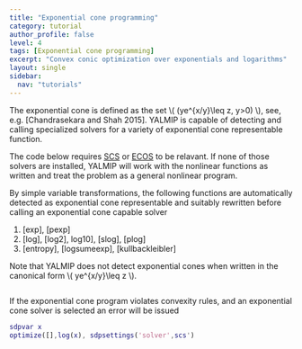 ```yaml
---
title: "Exponential cone programming"
category: tutorial
author_profile: false
level: 4
tags: [Exponential cone programming]
excerpt: "Convex conic optimization over exponentials and logarithms"
layout: single
sidebar:
  nav: "tutorials"
---
```


The exponential cone is defined as the set \\(  (ye^{x/y}\leq z, y>0) \\), see, e.g. [Chandrasekara and Shah 2015]. YALMIP is capable of detecting and calling specialized solvers for a variety of exponential cone representable function. 

The code below requires [SCS](/solver/scs) or [ECOS](/solver/ecos) to be relavant. If none of those solvers are installed, YALMIP will work with the nonlinear functions as written and treat the problem as a general nonlinear program.

By simple variable transformations, the following functions are automatically detected as exponential cone representable and suitably rewritten before calling an exponential cone capable solver

1. [exp], [pexp]
2. [log], [log2], log10], [slog], [plog]
3. [entropy], [logsumeexp], [kullbackleibler]

Note that YALMIP does not detect exponential cones when written in the canonical form \\( ye^{x/y}\leq z \\).


````matlab
````

If the exponential cone program violates convexity rules, and an exponential cone solver is selected an error will be issued

````matlab
sdpvar x
optimize([],log(x), sdpsettings('solver',scs')
````
